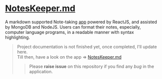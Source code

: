 # [NotesKeeper.md](https://noteskeeper-md.web.app/)

A markdown supported Note-taking [app](https://noteskeeper-md.web.app/) powered by ReactJS, and assisted by MongoDB and NodeJS. Users can format their notes, especially, computer language programs, in a readable manner with syntax highlighting. 

> Project documentation is not finished yet, once completed, I'll update here.<br>
>Till then, have a look on the app ⇒ [NotesKeeper.md](https://noteskeeper-md.web.app/) 
>> Please **raise issue** on this repository if you find any *bug* in the application.
